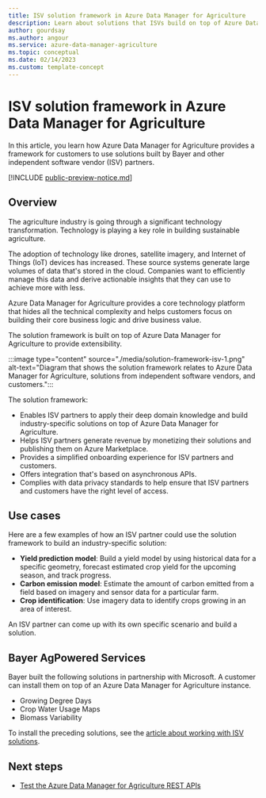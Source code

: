 ```yaml
---
title: ISV solution framework in Azure Data Manager for Agriculture
description: Learn about solutions that ISVs build on top of Azure Data Manager for Agriculture. 
author: gourdsay
ms.author: angour
ms.service: azure-data-manager-agriculture
ms.topic: conceptual
ms.date: 02/14/2023
ms.custom: template-concept
---
```


# ISV solution framework in Azure Data Manager for Agriculture

In this article, you learn how Azure Data Manager for Agriculture provides a framework for customers to use solutions built by Bayer and other independent software vendor (ISV) partners.

[!INCLUDE [public-preview-notice.md](includes/public-preview-notice.md)]

## Overview

The agriculture industry is going through a significant technology transformation. Technology is playing a key role in building sustainable agriculture.

The adoption of technology like drones, satellite imagery, and Internet of Things (IoT) devices has increased. These source systems generate large volumes of data that's stored in the cloud. Companies want to efficiently manage this data and derive actionable insights that they can use to achieve more with less.

Azure Data Manager for Agriculture provides a core technology platform that hides all the technical complexity and helps customers focus on building their core business logic and drive business value.

The solution framework is built on top of Azure Data Manager for Agriculture to provide extensibility.

:::image type="content" source="./media/solution-framework-isv-1.png" alt-text="Diagram that shows the solution framework relates to Azure Data Manager for Agriculture, solutions from independent software vendors, and customers.":::

The solution framework:

* Enables ISV partners to apply their deep domain knowledge and build industry-specific solutions on top of Azure Data Manager for Agriculture.
* Helps ISV partners generate revenue by monetizing their solutions and publishing them on Azure Marketplace.
* Provides a simplified onboarding experience for ISV partners and customers.
* Offers integration that's based on asynchronous APIs.
* Complies with data privacy standards to help ensure that ISV partners and customers have the right level of access.

## Use cases

Here are a few examples of how an ISV partner could use the solution framework to build an industry-specific solution:

* **Yield prediction model**: Build a yield model by using historical data for a specific geometry, forecast estimated crop yield for the upcoming season, and track progress.
* **Carbon emission model**: Estimate the amount of carbon emitted from a field based on imagery and sensor data for a particular farm.
* **Crop identification**: Use imagery data to identify crops growing in an area of interest.

An ISV partner can come up with its own specific scenario and build a solution.

## Bayer AgPowered Services

Bayer built the following solutions in partnership with Microsoft. A customer can install them on top of an Azure Data Manager for Agriculture instance.

* Growing Degree Days
* Crop Water Usage Maps
* Biomass Variability

To install the preceding solutions, see the [article about working with ISV solutions](./how-to-set-up-isv-solution.md).

## Next steps

* [Test the Azure Data Manager for Agriculture REST APIs](/rest/api/data-manager-for-agri)
